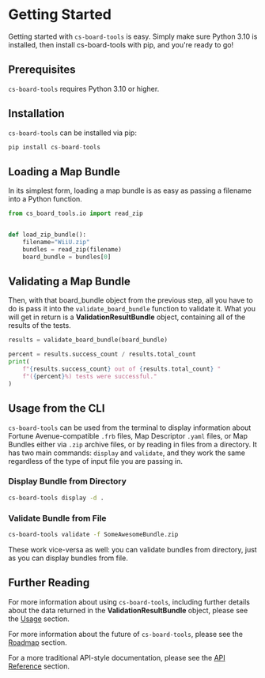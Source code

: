 # Getting Started
Getting started with `cs-board-tools` is easy. Simply make sure Python 3.10 is installed, then install cs-board-tools with pip, and you're ready to go!

## Prerequisites
`cs-board-tools` requires Python 3.10 or higher.

## Installation
`cs-board-tools` can be installed via pip:
```py
pip install cs-board-tools
```
## Loading a Map Bundle
In its simplest form, loading a map bundle is as easy as passing a filename into a Python function.
```py
from cs_board_tools.io import read_zip


def load_zip_bundle():
    filename="WiiU.zip"
    bundles = read_zip(filename)
    board_bundle = bundles[0]
```
## Validating a Map Bundle
Then, with that board_bundle object from the previous step, all you have to do is pass it into the `validate_board_bundle` function to validate it. What you will get in return is a **ValidationResultBundle** object, containing all of the results of the tests.

```py
results = validate_board_bundle(board_bundle)

percent = results.success_count / results.total_count
print(
    f"{results.success_count} out of {results.total_count} "
    f"({percent}%) tests were successful."
)
```

## Usage from the CLI
`cs-board-tools` can be used from the terminal to display information about Fortune Avenue-compatible `.frb` files, Map Descriptor `.yaml` files, or Map Bundles either via `.zip` archive files, or by reading in files from a directory. It has two main commands: `display` and `validate`, and they work the same regardless of the type of input file you are passing in.

### Display Bundle from Directory
```bash
cs-board-tools display -d .
```

### Validate Bundle from File
```bash
cs-board-tools validate -f SomeAwesomeBundle.zip
```

These work vice-versa as well: you can validate bundles from directory, just as you can display bundles from file.

## Further Reading

For more information about using `cs-board-tools`, including further details about the data returned in the **ValidationResultBundle** object, please see the [Usage](#usage) section.

For more information about the future of `cs-board-tools`, please see the [Roadmap](#roadmap) section.

For a more traditional API-style documentation, please see the [API Reference](#api) section.
